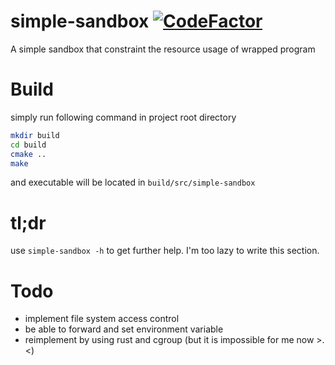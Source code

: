 # simple-sandbox [![CodeFactor](https://www.codefactor.io/repository/github/jw910731/simple-sandbox/badge/develop)](https://www.codefactor.io/repository/github/jw910731/simple-sandbox/overview/develop)
A simple sandbox that constraint the resource usage of wrapped program
# Build
simply run following command in project root directory
```bash
mkdir build
cd build
cmake ..
make
```
and executable will be located in `build/src/simple-sandbox`
# tl;dr
use `simple-sandbox -h` to get further help. I'm too lazy to write this section.
# Todo
- implement file system access control
- be able to forward and set environment variable
- reimplement by using rust and cgroup (but it is impossible for me now >.<)